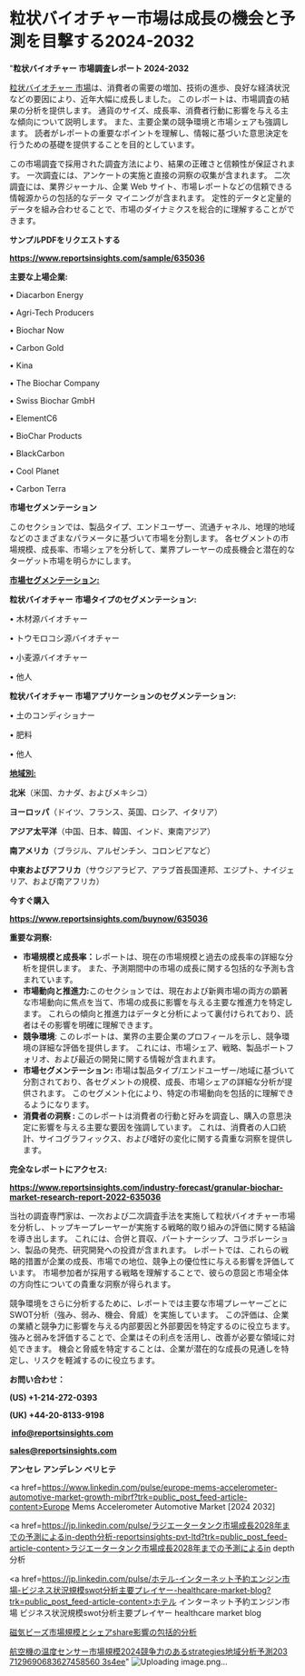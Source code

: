 # 粒状バイオチャー市場は成長の機会と予測を目撃する2024-2032

"<strong>粒状バイオチャー 市場調査レポート 2024-2032</strong>

<a href=https://www.reportsinsights.com/sample/635036>粒状バイオチャー 市場</a>は、消費者の需要の増加、技術の進歩、良好な経済状況などの要因により、近年大幅に成長しました。 このレポートは、市場調査の結果の分析を提供します。 通貨のサイズ、成長率、消費者行動に影響を与える主な傾向について説明します。 また、主要企業の競争環境と市場シェアも強調します。 読者がレポートの重要なポイントを理解し、情報に基づいた意思決定を行うための基礎を提供することを目的としています。

この市場調査で採用された調査方法により、結果の正確さと信頼性が保証されます。 一次調査には、アンケートの実施と直接の洞察の収集が含まれます。 二次調査には、業界ジャーナル、企業 Web サイト、市場レポートなどの信頼できる情報源からの包括的なデータ マイニングが含まれます。 定性的データと定量的データを組み合わせることで、市場のダイナミクスを総合的に理解することができます。

<strong><b>サンプルPDFをリクエストする</b></strong>

<a href=https://www.reportsinsights.com/sample/635036><strong><u>https://www.reportsinsights.com/sample/635036</u></strong></a>

<strong>主要な上場企業:</strong>

• Diacarbon Energy

• Agri-Tech Producers

• Biochar Now

• Carbon Gold

• Kina

• The Biochar Company

• Swiss Biochar GmbH

• ElementC6

• BioChar Products

• BlackCarbon

• Cool Planet

• Carbon Terra

<strong>市場セグメンテーション</strong>

このセクションでは、製品タイプ、エンドユーザー、流通チャネル、地理的地域などのさまざまなパラメータに基づいて市場を分割します。 各セグメントの市場規模、成長率、市場シェアを分析して、業界プレーヤーの成長機会と潜在的なターゲット市場を明らかにします。

<strong><u>市場セグメンテーション</u></strong><strong><u>:</u></strong>

<strong>粒状バイオチャー 市場タイプのセグメンテーション:</strong>

• 木材源バイオチャー

• トウモロコシ源バイオチャー

• 小麦源バイオチャー

• 他人

<strong>粒状バイオチャー 市場アプリケーションのセグメンテーション:</strong>

• 土のコンディショナー

• 肥料

• 他人

<strong><u>地域別</u></strong><strong><u>:</u></strong>

<strong>北米</strong>（米国、カナダ、およびメキシコ）

<strong>ヨーロッパ</strong>（ドイツ、フランス、英国、ロシア、イタリア）

<strong>アジア太平洋</strong>（中国、日本、韓国、インド、東南アジア）

<strong>南アメリカ</strong>（ブラジル、アルゼンチン、コロンビアなど）

<strong>中東およびアフリカ</strong>（サウジアラビア、アラブ首長国連邦、エジプト、ナイジェリア、および南アフリカ）

<strong>今すぐ購入</strong>

<a href=https://www.reportsinsights.com/buynow/635036><strong><u>https://www.reportsinsights.com/buynow/635036</u></strong></a>

<strong>重要な洞察:</strong>
<ul>
  <li><strong>市場規模と成長率：</strong>レポートは、現在の市場規模と過去の成長率の詳細な分析を提供します。 また、予測期間中の市場の成長に関する包括的な予測も含まれています。</li>
  <li><strong>市場動向と推進力:</strong>このセクションでは、現在および新興市場の両方の顕著な市場動向に焦点を当て、市場の成長に影響を与える主要な推進力を特定します。 これらの傾向と推進力はデータと分析によって裏付けられており、読者はその影響を明確に理解できます。</li>
  <li><strong>競争環境</strong>: このレポートは、業界の主要企業のプロフィールを示し、競争環境の詳細な評価を提供します。 これには、市場シェア、戦略、製品ポートフォリオ、および最近の開発に関する情報が含まれます。</li>
  <li><strong>市場セグメンテーション: </strong>市場は製品タイプ/エンドユーザー/地域に基づいて分割されており、各セグメントの規模、成長、市場シェアの詳細な分析が提供されます。 このセグメント化により、特定の市場動向を包括的に理解できるようになります。</li>
  <li><strong>消費者の洞察 : </strong>このレポートは消費者の行動と好みを調査し、購入の意思決定に影響を与える主要な要因を強調しています。 これは、消費者の人口統計、サイコグラフィックス、および嗜好の変化に関する貴重な洞察を提供します。</li>
</ul>
<strong>完全なレポートにアクセス:</strong>

<a href=https://www.reportsinsights.com/industry-forecast/granular-biochar-market-research-report-2022-635036><strong><u><b>https://www.reportsinsights.com/industry-forecast/granular-biochar-market-research-report-2022-635036</b></u></strong></a>

当社の調査専門家は、一次および二次調査手法を実施して粒状バイオチャー市場を分析し、トップキープレーヤーが実施する戦略的取り組みの評価に関する結論を導き出します。 これには、合併と買収、パートナーシップ、コラボレーション、製品の発売、研究開発への投資が含まれます。 レポートでは、これらの戦略的措置が企業の成長、市場での地位、競争上の優位性に与える影響を評価しています。 市場参加者が採用する戦略を理解することで、彼らの意図と市場全体の方向性についての貴重な洞察が得られます。

競争環境をさらに分析するために、レポートでは主要な市場プレーヤーごとにSWOT分析（強み、弱み、機会、脅威）を実施しています。 この評価は、企業の業績と競争力に影響を与える内部要因と外部要因を特定するのに役立ちます。 強みと弱みを評価することで、企業はその利点を活用し、改善が必要な領域に対処できます。 機会と脅威を特定することは、企業が潜在的な成長の見通しを特定し、リスクを軽減するのに役立ちます。

<strong>お問い合わせ：</strong>

<strong>(US) +1-214-272-0393</strong>

<strong>(UK) +44-20-8133-9198</strong>

<strong> </strong><a href=info@reportsinsights.com><strong><u>info@reportsinsights.com</u></strong></a>

<a href=sales@reportsinsights.com><strong><u>sales@reportsinsights.com</u></strong></a>

<strong>アンセレ アンデレン ベリヒテ</strong>

<a href=https://www.linkedin.com/pulse/europe-mems-accelerometer-automotive-market-growth-mibrf?trk=public_post_feed-article-content>Europe Mems Accelerometer Automotive Market [2024 2032]</a>

<a href=https://jp.linkedin.com/pulse/ラジエータータンク市場成長2028年までの予測によるin-depth分析-reportsinsights-pvt-ltd?trk=public_post_feed-article-content>ラジエータータンク市場成長2028年までの予測によるin depth分析</a>

<a href=https://jp.linkedin.com/pulse/ホテル-インターネット予約エンジン市場-ビジネス状況規模swot分析主要プレイヤー-healthcare-market-blog?trk=public_post_feed-article-content>ホテル インターネット予約エンジン市場 ビジネス状況規模swot分析主要プレイヤー healthcare market blog</a>

<a href=https://www.linkedin.com/pulse/磁気ビーズ市場規模とシェアshare影響の包括的分析-community-market-research/>磁気ビーズ市場規模とシェアshare影響の包括的分析</a>

<a href=https://www.linkedin.com/pulse/航空機の温度センサー市場規模2024競争力のあるstrategies地域分析予測203-7129690683627458560-3s4ee/>航空機の温度センサー市場規模2024競争力のあるstrategies地域分析予測203 7129690683627458560 3s4ee</a>"
![Uploading image.png…]()
